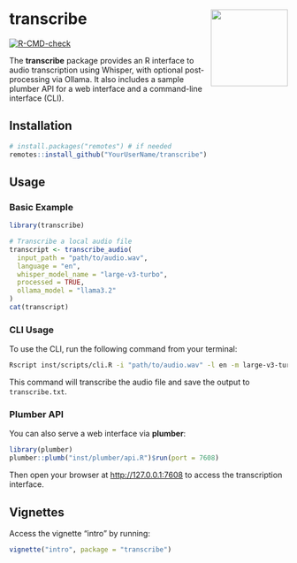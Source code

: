 
# transcribe <img src="man/figures/logo.png" align="right" height="139"/>

[![R-CMD-check](https://github.com/YourUserName/transcribe/actions/workflows/R-CMD-check.yaml/badge.svg)](https://github.com/YourUserName/transcribe/actions)

The **transcribe** package provides an R interface to audio
transcription using Whisper, with optional post‐processing via Ollama.
It also includes a sample plumber API for a web interface and a
command-line interface (CLI).

## Installation

``` r
# install.packages("remotes") # if needed
remotes::install_github("YourUserName/transcribe")
```

## Usage

### Basic Example

``` r
library(transcribe)

# Transcribe a local audio file
transcript <- transcribe_audio(
  input_path = "path/to/audio.wav",
  language = "en",
  whisper_model_name = "large-v3-turbo",
  processed = TRUE,
  ollama_model = "llama3.2"
)
cat(transcript)
```

### CLI Usage

To use the CLI, run the following command from your terminal:

``` bash
Rscript inst/scripts/cli.R -i "path/to/audio.wav" -l en -m large-v3-turbo -p TRUE -M llama3.2 -o "transcribe.txt"
```

This command will transcribe the audio file and save the output to
`transcribe.txt`.

### Plumber API

You can also serve a web interface via **plumber**:

``` r
library(plumber)
plumber::plumb("inst/plumber/api.R")$run(port = 7608)
```

Then open your browser at <http://127.0.0.1:7608> to access the
transcription interface.

## Vignettes

Access the vignette “intro” by running:

``` r
vignette("intro", package = "transcribe")
```
